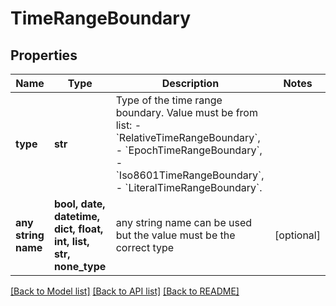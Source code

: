 # TimeRangeBoundary


## Properties
Name | Type | Description | Notes
------------ | ------------- | ------------- | -------------
**type** | **str** | Type of the time range boundary. Value must be from list: - &#x60;RelativeTimeRangeBoundary&#x60;, - &#x60;EpochTimeRangeBoundary&#x60;, - &#x60;Iso8601TimeRangeBoundary&#x60;, - &#x60;LiteralTimeRangeBoundary&#x60;. | 
**any string name** | **bool, date, datetime, dict, float, int, list, str, none_type** | any string name can be used but the value must be the correct type | [optional]

[[Back to Model list]](../README.md#documentation-for-models) [[Back to API list]](../README.md#documentation-for-api-endpoints) [[Back to README]](../README.md)


